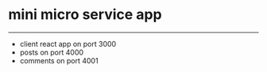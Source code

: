 # mini micro service app

---

- client react app on port 3000
- posts on port 4000
- comments on port 4001
